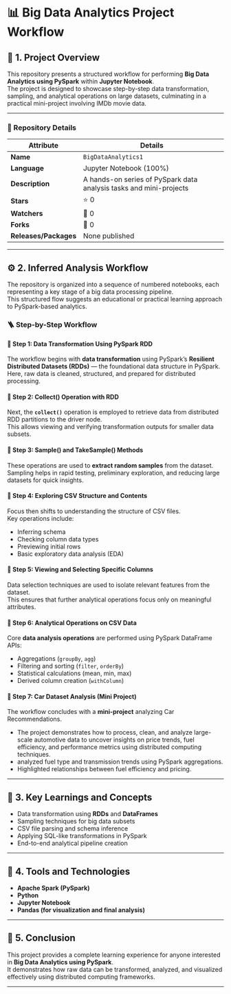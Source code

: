 # 📊 Big Data Analytics Project Workflow

## 🧩 1. Project Overview

This repository presents a structured workflow for performing **Big Data Analytics using PySpark** within **Jupyter Notebook**.  
The project is designed to showcase step-by-step data transformation, sampling, and analytical operations on large datasets, culminating in a practical mini-project involving IMDb movie data.

---

### 📁 Repository Details
| **Attribute** | **Details** |
|----------------|-------------|
| **Name** | `BigDataAnalytics1` |
| **Language** | Jupyter Notebook (100%) |
| **Description** | A hands-on series of PySpark data analysis tasks and mini-projects |
| **Stars** | ⭐ 0 |
| **Watchers** | 👀 0 |
| **Forks** | 🍴 0 |
| **Releases/Packages** | None published |

---

## ⚙️ 2. Inferred Analysis Workflow

The repository is organized into a sequence of numbered notebooks, each representing a key stage of a big data processing pipeline.  
This structured flow suggests an educational or practical learning approach to PySpark-based analytics.

### 🪜 Step-by-Step Workflow

#### 🔹 Step 1: Data Transformation Using PySpark RDD
The workflow begins with **data transformation** using PySpark’s **Resilient Distributed Datasets (RDDs)** — the foundational data structure in PySpark.  
Here, raw data is cleaned, structured, and prepared for distributed processing.

#### 🔹 Step 2: Collect() Operation with RDD
Next, the **`collect()`** operation is employed to retrieve data from distributed RDD partitions to the driver node.  
This allows viewing and verifying transformation outputs for smaller data subsets.

#### 🔹 Step 3: Sample() and TakeSample() Methods
These operations are used to **extract random samples** from the dataset.  
Sampling helps in rapid testing, preliminary exploration, and reducing large datasets for quick insights.

#### 🔹 Step 4: Exploring CSV Structure and Contents
Focus then shifts to understanding the structure of CSV files.  
Key operations include:
- Inferring schema  
- Checking column data types  
- Previewing initial rows  
- Basic exploratory data analysis (EDA)

#### 🔹 Step 5: Viewing and Selecting Specific Columns
Data selection techniques are used to isolate relevant features from the dataset.  
This ensures that further analytical operations focus only on meaningful attributes.

#### 🔹 Step 6: Analytical Operations on CSV Data
Core **data analysis operations** are performed using PySpark DataFrame APIs:
- Aggregations (`groupBy`, `agg`)  
- Filtering and sorting (`filter`, `orderBy`)  
- Statistical calculations (mean, min, max)  
- Derived column creation (`withColumn`)

#### 🔹 Step 7: Car Dataset Analysis (Mini Project)
The workflow concludes with a **mini-project** analyzing Car Recommendations.  
- The project demonstrates how to process, clean, and analyze large-scale automotive data to uncover insights on price trends, fuel efficiency, and performance metrics using distributed computing techniques.
- analyzed fuel type and transmission trends using PySpark aggregations.
- Highlighted relationships between fuel efficiency and pricing.

---

## 🧠 3. Key Learnings and Concepts
- Data transformation using **RDDs** and **DataFrames**  
- Sampling techniques for big data subsets  
- CSV file parsing and schema inference  
- Applying SQL-like transformations in PySpark  
- End-to-end analytical pipeline creation  

---

## 🚀 4. Tools and Technologies
- **Apache Spark (PySpark)**
- **Python**
- **Jupyter Notebook**
- **Pandas (for visualization and final analysis)**

---

## 🏁 5. Conclusion
This project provides a complete learning experience for anyone interested in **Big Data Analytics using PySpark**.  
It demonstrates how raw data can be transformed, analyzed, and visualized effectively using distributed computing frameworks.


---
